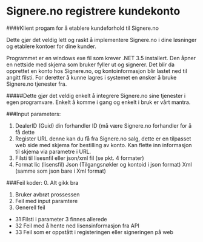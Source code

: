# Signere.no registrere kundekonto

####Klient progam for å etablere kundeforhold til Signere.no

Dette gjør det veldig lett og raskt å implementere Signere.no i dine løsninger og etablere kontoer for dine kunder.

Programmet er en windows exe fil som krever .NET 3.5 installert. Den åpner en nettside med skjema som bruker fyller ut og signerer. Det blir da opprettet en konto hos Signere.no, og kontoinformasjon blir lastet ned til angitt filsti. For deretter å kunne lagres i systemet en ønsker å bruke Signere.no tjenester fra.

#####Dette gjør det veldig enkelt å integrere Signere.no sine tjenester i egen programvare. Enkelt å komme i gang og enkelt i bruk er vårt mantra.


###Input parameters:
1. DealerID (Guid) din forhandler ID (må være Signere.no forhandler for å få dette
2. Register URL denne kan du få fra Signere.no salg, dette er en tilpasset web side med skjema for bestilling av konto. Kan flette inn informasjon til skjema via parametre i URL.
3. Filsti til lisesnfil eller json/xml fil (se pkt. 4 formater)
4. Format lic (lisensfil) Json (Tilgangsnøkler og kontoid i json format) Xml (samme som json bare i Xml format)

###Feil koder:
0.  Alt gikk bra
1.  Bruker avbrøt prossessen
2.  Feil med input paramtere
3. Generell feil
  * 31 Filsti i parameter 3 finnes allerede
  * 32 Feil med å hente ned lisensinformasjon fra API
  * 33 Feil som er oppstått i registeringen eller signeringen på web
